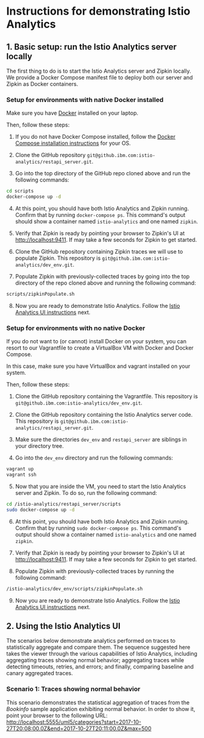 # Instructions for demonstrating Istio Analytics

## 1. Basic setup: run the Istio Analytics server locally

The first thing to do is to start the Istio Analytics server and Zipkin locally. We provide a Docker Compose manifest file to deploy both our server and Zipkin as Docker containers.

### Setup for environments with native Docker installed

Make sure you have [Docker](https://www.docker.com/) installed on your laptop.

Then, follow these steps:

1. If you do not have Docker Compose installed, follow the 
[Docker Compose installation instructions](https://docs.docker.com/compose/install/) for your OS.

2. Clone the GitHub repository `git@github.ibm.com:istio-analytics/restapi_server.git`.

3. Go into the top directory of the GitHub repo cloned above and run the following commands:

```bash
cd scripts
docker-compose up -d
```

4. At this point, you should have both Istio Analytics and Zipkin running. Confirm that by running `docker-compose ps`.
This command's output should show a container named `istio-analytics` and one named `zipkin`.

5. Verify that Zipkin is ready by pointing your browser to Zipkin's UI at 
[http://localhost:9411](http://localhost:9411). If may take a few seconds for Zipkin to get started.

6. Clone the GitHub repository containing Zipkin traces we will use to populate Zipkin.
This repository is `git@github.ibm.com:istio-analytics/dev_env.git`.

7. Populate Zipkin with previously-collected traces by going into the top directory of the repo cloned above 
and running the following command:

```bash
scripts/zipkinPopulate.sh
```

8. Now you are ready to demonstrate Istio Analytics. Follow the [Istio Analytics UI instructions](#2-using-the-istio-analytics-ui) next.

### Setup for environments with no native Docker 

If you do not want to (or cannot) install Docker on your system, you can resort to our Vagrantfile to create
a VirtualBox VM with Docker and Docker Compose. 

In this case, make sure you have VirtualBox and vagrant installed on your system.

Then, follow these steps:

1. Clone the GitHub repository containing the Vagrantfile.
This repository is `git@github.ibm.com:istio-analytics/dev_env.git`.

2. Clone the GitHub repository containing the Istio Analytics server code.
This repository is `git@github.ibm.com:istio-analytics/restapi_server.git`.

3. Make sure the directories `dev_env` and `restapi_server` are siblings in your 
directory tree.

4. Go into the `dev_env` directory and run the following commands:

```bash
vagrant up
vagrant ssh
``` 

5. Now that you are inside the VM, you need to start the Istio Analytics server and 
Zipkin. To do so, run the following command:

```bash
cd /istio-analytics/restapi_server/scripts
sudo docker-compose up -d
```

6. At this point, you should have both Istio Analytics and Zipkin running. Confirm that by running 
`sudo docker-compose ps`. This command's output should show a container named `istio-analytics` and one named `zipkin`.

7. Verify that Zipkin is ready by pointing your browser to Zipkin's UI at 
[http://localhost:9411](http://localhost:9411). If may take a few seconds for Zipkin to get started.

8. Populate Zipkin with previously-collected traces by running the following command:

```bash
/istio-analytics/dev_env/scripts/zipkinPopulate.sh
```

9. Now you are ready to demonstrate Istio Analytics. Follow the [Istio Analytics UI instructions](#2-using-the-istio-analytics-ui) next.

## 2. Using the Istio Analytics UI

The scenarios below demonstrate analytics performed on traces to statistically aggregate and compare them. The sequence suggested here takes the viewer through the various capabilities of Istio Analytics, including aggregating traces showing normal behavior; aggregating traces while detecting timeouts, retries, and errors; and finally, comparing 
baseline and canary aggregated traces. 

### Scenario 1: Traces showing normal behavior

This scenario demonstrates the statistical aggregation of traces from the  _Bookinfo_ sample application
exhibiting normal behavior. In order to show it, point your browser to the following URL:
[http://localhost:5555/uml5/categories?start=2017-10-27T20:08:00.0Z&end=2017-10-27T20:11:00.0Z&max=500](http://localhost:5555/uml5/categories?start=2017-10-27T20:08:00.0Z&end=2017-10-27T20:11:00.0Z&max=500)